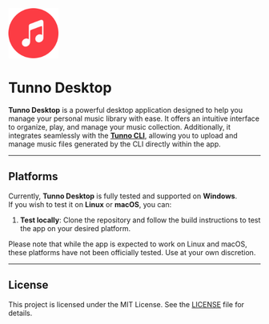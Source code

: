 <img src="../../assets/icon.png" width="100" height="100" />

# Tunno Desktop

**Tunno Desktop** is a powerful desktop application designed to help you manage your personal music
library with ease. It offers an intuitive interface to organize, play, and manage your music
collection. Additionally, it integrates seamlessly with the **[Tunno CLI](../cli)**, allowing you to
upload and manage music files generated by the CLI directly within the app.

---

## Platforms

Currently, **Tunno Desktop** is fully tested and supported on **Windows**.  
If you wish to test it on **Linux** or **macOS**, you can:

1. **Test locally**: Clone the repository and follow the build instructions to test the app on your
   desired platform.

Please note that while the app is expected to work on Linux and macOS, these platforms have not been
officially tested. Use at your own discretion.

---

## License

This project is licensed under the MIT License. See the [LICENSE](../../LICENSE) file for details.
